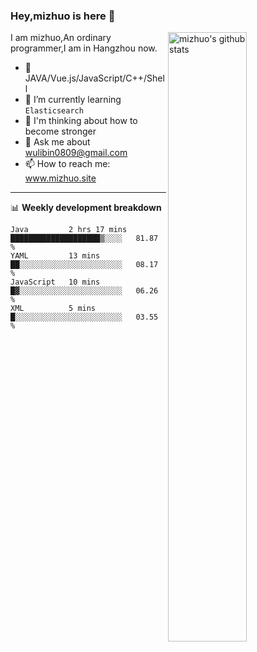 ### Hey,mizhuo is here 👋

<img align="right" alt="mizhuo's github stats" width="50%" src="https://github-readme-stats.vercel.app/api?username=mizhuo&theme=tokyonight&show_icons=true">

I am mizhuo,An ordinary programmer,I am in Hangzhou now.

- 🔭 JAVA/Vue.js/JavaScript/C++/Shell
- 🌱 I’m currently learning `Elasticsearch`
- 🤔 I'm thinking about how to become stronger
- 💬 Ask me about wulibin0809@gmail.com
- 📫 How to reach me: www.mizhuo.site

---
📊 **Weekly development breakdown**

<!--START_SECTION:waka-->
```text
Java         2 hrs 17 mins   ████████████████████▒░░░░   81.87 % 
YAML         13 mins         ██░░░░░░░░░░░░░░░░░░░░░░░   08.17 % 
JavaScript   10 mins         █▓░░░░░░░░░░░░░░░░░░░░░░░   06.26 % 
XML          5 mins          █░░░░░░░░░░░░░░░░░░░░░░░░   03.55 % 
```
<!--END_SECTION:waka-->
